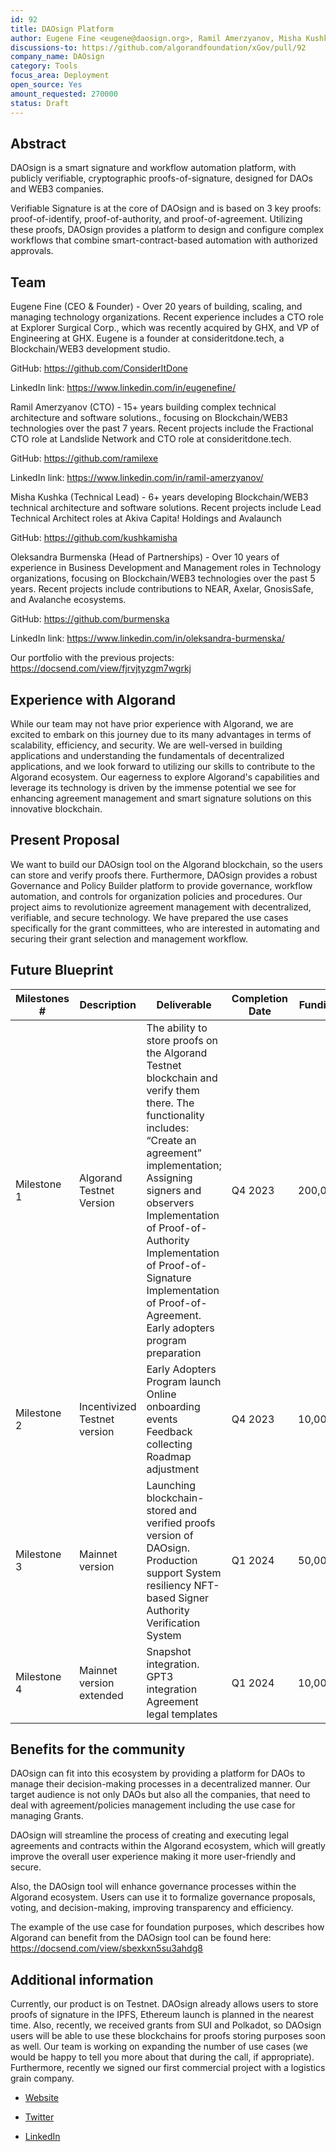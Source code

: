 ```yaml
---
id: 92
title: DAOsign Platform
author: Eugene Fine <eugene@daosign.org>, Ramil Amerzyanov, Misha Kushka, Oleksandra Burmenska <sandra@daosign.org>
discussions-to: https://github.com/algorandfoundation/xGov/pull/92
company_name: DAOsign
category: Tools
focus_area: Deployment
open_source: Yes
amount_requested: 270000
status: Draft
---
```


## Abstract
DAOsign is a smart signature and workflow automation platform, with publicly verifiable, cryptographic proofs-of-signature, designed for DAOs and WEB3 companies.

Verifiable Signature is at the core of DAOsign and is based on 3 key proofs: proof-of-identify, proof-of-authority, and proof-of-agreement. Utilizing these proofs, DAOsign provides a platform to design and configure complex workflows that combine smart-contract-based automation with authorized approvals.

## Team
Eugene Fine (CEO & Founder) - Over 20 years of building, scaling, and managing technology organizations. Recent experience includes a CTO role at Explorer Surgical Corp., which was recently acquired by GHX, and VP of Engineering at GHX. Eugene is a founder at consideritdone.tech, a Blockchain/WEB3 development studio.

GitHub: https://github.com/ConsiderItDone

LinkedIn link: https://www.linkedin.com/in/eugenefine/

Ramil Amerzyanov (CTO) - 15+ years building complex technical architecture and software solutions., focusing on Blockchain/WEB3 technologies over the past 7 years. Recent projects include the Fractional CTO role at Landslide Network and CTO role at consideritdone.tech.

GitHub: https://github.com/ramilexe

LinkedIn link: https://www.linkedin.com/in/ramil-amerzyanov/


Misha Kushka (Technical Lead) - 6+ years developing Blockchain/WEB3 technical architecture and software solutions. Recent projects include Lead Technical Architect roles at Akiva Capita! Holdings and Avalaunch

GitHub: https://github.com/kushkamisha


Oleksandra Burmenska (Head of Partnerships) - Over 10 years of experience in Business Development and Management roles in Technology organizations, focusing on Blockchain/WEB3 technologies over the past 5 years. Recent projects include contributions to NEAR, Axelar, GnosisSafe, and Avalanche ecosystems.

GitHub: https://github.com/burmenska

LinkedIn link: https://www.linkedin.com/in/oleksandra-burmenska/


Our portfolio with the previous projects: https://docsend.com/view/fjrvjtyzgm7wgrkj


## Experience with Algorand

While our team may not have prior experience with Algorand, we are excited to embark on this journey due to its many advantages in terms of scalability, efficiency, and security. We are well-versed in building applications and understanding the fundamentals of decentralized applications, and we look forward to utilizing our skills to contribute to the Algorand ecosystem. Our eagerness to explore Algorand's capabilities and leverage its technology is driven by the immense potential we see for enhancing agreement management and smart signature solutions on this innovative blockchain.

## Present Proposal
We want to build our DAOsign tool on the Algorand blockchain, so the users can store and verify proofs there. Furthermore, DAOsign provides a robust Governance and Policy Builder platform to provide governance, workflow automation, and controls for organization policies and procedures. Our project aims to revolutionize agreement management with decentralized, verifiable, and secure technology. We have prepared the use cases specifically for the grant committees, who are interested in automating and securing their grant selection and management workflow.

## Future Blueprint
| Milestones # | Description | Deliverable | Completion Date | Funding |
| --- | --- | --- | --- | --- |
| Milestone 1 | Algorand Testnet Version | The ability to store proofs on the Algorand Testnet blockchain and verify them there. The functionality includes: “Create an agreement” implementation; Assigning signers and observers Implementation of Proof-of-Authority Implementation of Proof-of-Signature Implementation of Proof-of-Agreement. Early adopters program preparation | Q4 2023 | 200,000 |
| Milestone 2 | Incentivized Testnet version | Early Adopters Program launch Online onboarding events Feedback collecting Roadmap adjustment | Q4 2023 | 10,000 |
| Milestone 3 | Mainnet version | Launching blockchain-stored and verified proofs version of DAOsign. Production support System resiliency NFT-based Signer Authority Verification System | Q1 2024 | 50,000 |
| Milestone 4 | Mainnet version extended | Snapshot integration. GPT3 integration Agreement legal templates | Q1 2024 | 10,000 |


## Benefits for the community
DAOsign can fit into this ecosystem by providing a platform for DAOs to manage their decision-making processes in a decentralized manner. Our target audience is not only DAOs but also all the companies, that need to deal with agreement/policies management including the use case for managing Grants.

DAOsign will streamline the process of creating and executing legal agreements and contracts within the Algorand ecosystem, which will greatly improve the overall user experience making it more user-friendly and secure.

Also, the DAOsign tool will enhance governance processes within the Algorand ecosystem. Users can use it to formalize governance proposals, voting, and decision-making, improving transparency and efficiency.

The example of the use case for foundation purposes, which describes how Algorand can benefit from the DAOsign tool can be found here: https://docsend.com/view/sbexkxn5su3ahdg8

## Additional information
Currently, our product is on Testnet. DAOsign already allows users to store proofs of signature in the IPFS, Ethereum launch is planned in the nearest time. Also, recently, we received grants from SUI and Polkadot, so DAOsign users will be able to use these blockchains for proofs storing purposes soon as well. Our team is working on expanding the number of use cases (we would be happy to tell you more about that during the call, if appropriate). Furthermore, recently we signed our first commercial project with a logistics grain company.

- [Website](https://daosign.org/)

- [Twitter](https://twitter.com/dao_sign)

- [LinkedIn](https://www.linkedin.com/company/daosign)
